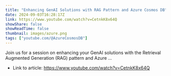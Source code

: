 ```yaml
---
title: "Enhancing GenAI Solutions with RAG Pattern and Azure Cosmos DB"
date: 2024-09-03T16:28:17Z
link: https://www.youtube.com/watch?v=CetnkK8x64Q
showShare: false
showReadTime: false
thumbnail: images/azure.png
tags: ["youtube.com/@AzureCosmosDB"]
---
```

Join us for a session on enhancing your GenAI solutions with the Retrieval Augmented Generation (RAG) pattern and Azure ...

- Link to article: https://www.youtube.com/watch?v=CetnkK8x64Q